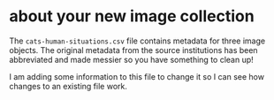 # about your new image collection

The `cats-human-situations.csv` file contains metadata for three image objects.
The original metadata from the source institutions has been abbreviated and made
messier so you have something to clean up!

I am adding some information to this file to change it so I can see how changes to an existing
file work.